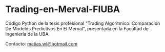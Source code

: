 # Trading-en-Merval-FIUBA
Código Python de la tesis profesional "Trading Algorítmico: Comparación De Modelos Predictivos En El Merval", presentada en la Facultad de Ingeniería de la UBA.




Contacto: matias.wi@hotmail.com
